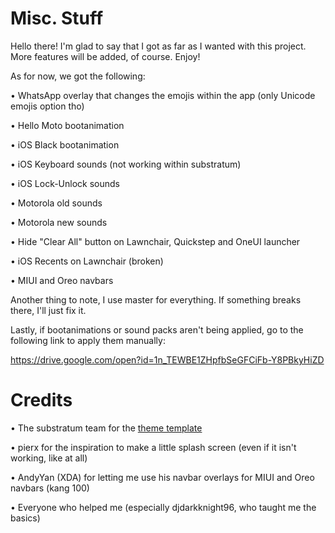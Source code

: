 # Misc. Stuff
Hello there! I'm glad to say that I got as far as I wanted with this project. More features will be added, of course. Enjoy!

As for now, we got the following:

• WhatsApp overlay that changes the emojis within the app (only Unicode emojis option tho)

• Hello Moto bootanimation

• iOS Black bootanimation

• iOS Keyboard sounds (not working within substratum)

• iOS Lock-Unlock sounds

• Motorola old sounds

• Motorola new sounds

• Hide "Clear All" button on Lawnchair, Quickstep and OneUI launcher

• iOS Recents on Lawnchair (broken)

• MIUI and Oreo navbars

Another thing to note, I use master for everything. If something breaks there, I'll just fix it.

Lastly, if bootanimations or sound packs aren't being applied, go to the following link to apply them manually:

https://drive.google.com/open?id=1n_TEWBE1ZHpfbSeGFCiFb-Y8PBkyHiZD

# Credits
• The substratum team for the [theme template](https://github.com/substratum/template)

• pierx for the inspiration to make a little splash screen (even if it isn't working, like at all)

• AndyYan (XDA) for letting me use his navbar overlays for MIUI and Oreo navbars (kang 100)

• Everyone who helped me (especially djdarkknight96, who taught me the basics)
